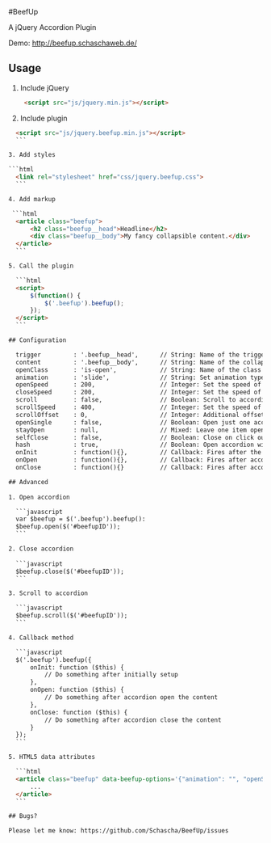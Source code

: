 #BeefUp

A jQuery Accordion Plugin

Demo: http://beefup.schaschaweb.de/

## Usage

1. Include jQuery

   ```html
    <script src="js/jquery.min.js"></script>
    ```

2. Include plugin
  
  ```html
    <script src="js/jquery.beefup.min.js"></script>
    ```

3. Add styles

  ```html
    <link rel="stylesheet" href="css/jquery.beefup.css">
    ```

4. Add markup
 
   ```html
    <article class="beefup">
        <h2 class="beefup__head">Headline</h2>
        <div class="beefup__body">My fancy collapsible content.</div>
    </article>
    ```

5. Call the plugin

    ```html
    <script>
        $(function() {
            $('.beefup').beefup();
        });
    </script>
    ```

## Configuration

    trigger			: '.beefup__head',      // String: Name of the trigger element
    content			: '.beefup__body',      // String: Name of the collapsible content
    openClass		: 'is-open',		    // String: Name of the class which shows if a accordion is triggered or not
    animation		: 'slide',				// String: Set animation type to "slide", "fade" or leave empty ""
    openSpeed		: 200,					// Integer: Set the speed of the open animation
    closeSpeed		: 200,					// Integer: Set the speed of the close animation
    scroll			: false,				// Boolean: Scroll to accordion
    scrollSpeed     : 400,					// Integer: Set the speed of the scroll feature
    scrollOffset	: 0,					// Integer: Additional offset to accordion position
    openSingle		: false,				// Boolean: Open just one accordion at once
    stayOpen        : null,                 // Mixed: Leave one item open, accepts null, integer or string
    selfClose       : false,                // Boolean: Close on click outside
    hash            : true,                 // Boolean: Open accordion with id on hash change
    onInit			: function(){},			// Callback: Fires after the accordions initially setup
    onOpen			: function(){},			// Callback: Fires after accordion opens content
    onClose			: function(){}			// Callback: Fires after accordion close content

## Advanced
    
1. Open accordion

    ```javascript
    var $beefup = $('.beefup').beefup():
    $beefup.open($('#beefupID'));
    ```

2. Close accordion
    
    ```javascript    
    $beefup.close($('#beefupID'));
    ```

3. Scroll to accordion

    ```javascript
    $beefup.scroll($('#beefupID'));
    ```

4. Callback method

    ```javascript
    $('.beefup').beefup({
        onInit: function ($this) {
            // Do something after initially setup
        },
        onOpen: function ($this) {
            // Do something after accordion open the content
        },
        onClose: function ($this) {
            // Do something after accordion close the content
        }
    });
    ```

5. HTML5 data attributes

    ```html
    <article class="beefup" data-beefup-options='{"animation": "", "openSpeed": 800}'>
        ...
    </article>
    ```

## Bugs?

Please let me know: https://github.com/Schascha/BeefUp/issues
